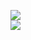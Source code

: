 [![](https://img.shields.io/badge/Made%20With-Github%20Spray-lightgrey.svg?style=for-the-badge&logo=github)](https://github.com/Annihil/github-spray#4176)  
[![](https://i.imgur.com/2DrTn0Z.gif)](https://github.com/Annihil/github-spray)